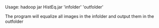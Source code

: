 Usage: hadoop jar HistEq.jar 'infolder' 'outfolder'

The program will equalize all images in the infolder and output them in the outfolder

